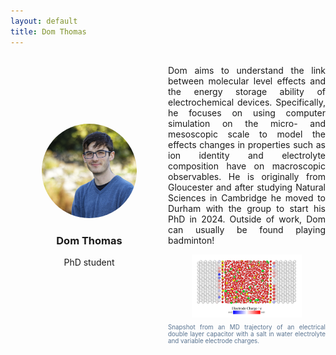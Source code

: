 ```yaml
---
layout: default
title: Dom Thomas
---
```


<div style="display: grid; grid-template-columns: 1fr 1fr; gap: 0px; align-items: center;">

<div style="text-align: center;">
    <img src="/group/portraits/dom.jpg" alt="Dom Thomas" style="width: 60%; height: auto; border-radius: 50%;" />
    <div style="margin-top: 20px;">
        <h3>Dom Thomas</h3>
        <p>PhD student</p>
    </div>
</div>

<div>
    <p style="display: flex; align-items: center; text-align: justify;">Dom aims to understand the link between molecular level effects and the energy storage ability of electrochemical devices. Specifically, he focuses on using computer simulation on the micro- and mesoscopic scale to model the effects changes in properties such as ion identity and electrolyte composition have on macroscopic observables. He is originally from Gloucester and after studying Natural Sciences in Cambridge he moved to Durham with the group to start his PhD in 2024. Outside of work, Dom can usually be found playing badminton!
</p>
    <img src = "/research/energy-storage_2.png" style ="width: 70%; height: auto; display: block; margin: 0 auto;">
    <figcaption style="margin-top: 10px; font-size: 0.7em; color: #577290; text-align: justify">Snapshot from an MD trajectory of an electrical double layer capacitor with a salt in water electrolyte and variable electrode charges.</figcaption>
</div>